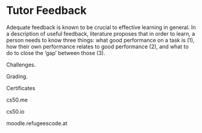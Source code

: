 # Tutor Feedback

Adequate feedback is known to be crucial to effective learning in general. In a description of useful feedback, literature proposes that in order to learn, a person needs to know three things: what good performance on a task is (1), how their own performance relates to good performance (2), and what to do to close the ‘gap’ between those (3).

Challenges. 

Grading. 

Certificates

cs50.me

cs50.io

moodle.refugeescode.at
